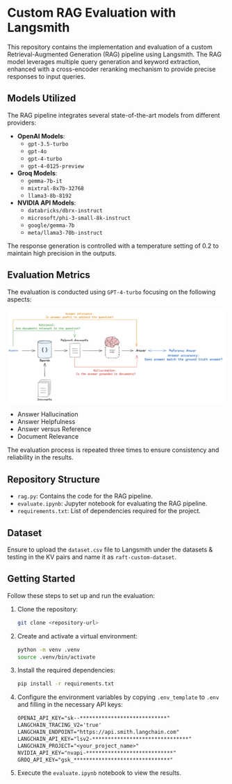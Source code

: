 # Custom RAG Evaluation with Langsmith

This repository contains the implementation and evaluation of a custom Retrieval-Augmented Generation (RAG) pipeline using Langsmith. The RAG model leverages multiple query generation and keyword extraction, enhanced with a cross-encoder reranking mechanism to provide precise responses to input queries.

## Models Utilized

The RAG pipeline integrates several state-of-the-art models from different providers:

- **OpenAI Models**:
  - `gpt-3.5-turbo`
  - `gpt-4o`
  - `gpt-4-turbo`
  - `gpt-4-0125-preview`
- **Groq Models**:
  - `gemma-7b-it`
  - `mixtral-8x7b-32768`
  - `llama3-8b-8192`
- **NVIDIA API Models**:
  - `databricks/dbrx-instruct`
  - `microsoft/phi-3-small-8k-instruct`
  - `google/gemma-7b`
  - `meta/llama3-70b-instruct`

The response generation is controlled with a temperature setting of 0.2 to maintain high precision in the outputs.

## Evaluation Metrics

The evaluation is conducted using `GPT-4-turbo` focusing on the following aspects:

![image](rag_eval_overview-c0c3c2ac03f44b2b67c58ab67f32d82a.png)

- Answer Hallucination
- Answer Helpfulness
- Answer versus Reference
- Document Relevance

The evaluation process is repeated three times to ensure consistency and reliability in the results.

## Repository Structure

- `rag.py`: Contains the code for the RAG pipeline.
- `evaluate.ipynb`: Jupyter notebook for evaluating the RAG pipeline.
- `requirements.txt`: List of dependencies required for the project.

## Dataset

Ensure to upload the `dataset.csv` file to Langsmith under the datasets & testing in the KV pairs and name it as `raft-custom-dataset`.

## Getting Started

Follow these steps to set up and run the evaluation:

1. Clone the repository:
   ```bash
   git clone <repository-url>
   ```
2. Create and activate a virtual environment:
   ```bash
   python -m venv .venv
   source .venv/bin/activate
   ```
3. Install the required dependencies:
   ```bash
   pip install -r requirements.txt
   ```
4. Configure the environment variables by copying `.env_template` to `.env` and filling in the necessary API keys:
   ```plaintext
   OPENAI_API_KEY="sk--****************************"
   LANGCHAIN_TRACING_V2='true'
   LANGCHAIN_ENDPOINT="https://api.smith.langchain.com"
   LANGCHAIN_API_KEY="lsv2-*******************************"
   LANGCHAIN_PROJECT="<your_project_name>"
   NVIDIA_API_KEY="nvapi-****************************"
   GROQ_API_KEY="gsk_*******************************"
   ```
5. Execute the `evaluate.ipynb` notebook to view the results.
